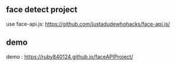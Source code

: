 ## face detect project
use face-api.js:
https://github.com/justadudewhohacks/face-api.js/

## demo
demo : https://ruby840124.github.io/faceAPIProject/


